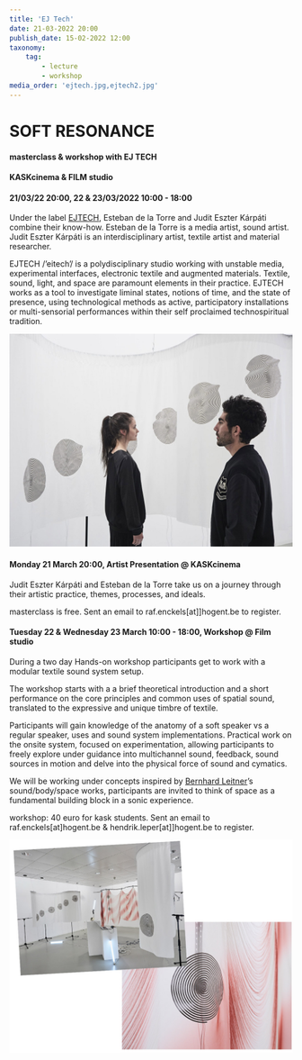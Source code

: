 ```yaml
---
title: 'EJ Tech'
date: 21-03-2022 20:00
publish_date: 15-02-2022 12:00
taxonomy:
    tag:
        - lecture
        - workshop
media_order: 'ejtech.jpg,ejtech2.jpg'
---
```

# SOFT RESONANCE
#### masterclass & workshop with EJ TECH
#### KASKcinema & FILM studio
#### 21/03/22 20:00, 22 & 23/03/2022 10:00 - 18:00
Under the label [EJTECH](https://ejtech.studio/), Esteban de la Torre and Judit Eszter Kárpáti combine their know-how. Esteban de la Torre is a media artist, sound artist. Judit Eszter Kárpáti is an interdisciplinary artist, textile artist and material researcher.

EJTECH /’eitech’/ is a polydisciplinary studio working with unstable media, experimental interfaces, electronic textile and augmented materials. Textile, sound, light, and space are paramount elements in their practice. EJTECH works as a tool to investigate liminal states, notions of time, and the state of presence, using technological methods as active, participatory installations or multi-sensorial performances within their self proclaimed technospiritual tradition.

![](ejtech.jpg)

#### Monday 21 March 20:00, Artist Presentation @ KASKcinema
Judit Eszter Kárpáti and Esteban de la Torre take us on a journey through their artistic practice, themes, processes, and ideals.

masterclass is free. Sent an email to raf.enckels[at]]hogent.be to register.

#### Tuesday 22 & Wednesday 23 March 10:00 - 18:00,	Workshop @ Film studio
During a two day Hands-on workshop participants get to work with a modular textile sound system setup.

The workshop starts with a a brief theoretical introduction and a short performance on the core principles and common uses of spatial sound, translated to the expressive and unique timbre of textile.

Participants will gain knowledge of the anatomy of a soft speaker vs a regular speaker, uses and sound system implementations. Practical work on the onsite system, focused on experimentation, allowing participants to freely explore under guidance into multichannel sound, feedback, sound sources in motion and delve into the physical force of sound and cymatics.

We will be working under concepts inspired by [Bernhard Leitner](https://www.bernhardleitner.at/en)’s sound/body/space works, participants are invited to think of space as a fundamental building block in a sonic experience.

workshop: 40 euro for kask students. Sent an email to raf.enckels[at]hogent.be & hendrik.leper[at]]hogent.be to register.

![](ejtech2.jpg)
